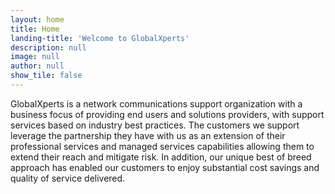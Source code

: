 ```yaml
---
layout: home
title: Home
landing-title: 'Welcome to GlobalXperts'
description: null
image: null
author: null
show_tile: false
---
```


GlobalXperts is a network communications support organization with a business focus of providing end users and solutions providers, with support services based on industry best practices. The customers we support leverage the partnership they have with us as an extension of their professional services and managed services capabilities allowing them to extend their reach and mitigate risk. In addition, our unique best of breed approach has enabled our customers to enjoy substantial cost savings and quality of service delivered.

